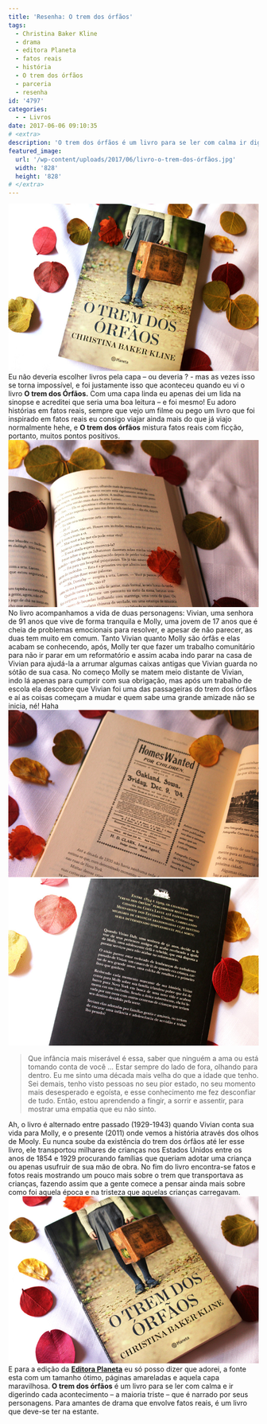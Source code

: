 ```yaml
---
title: 'Resenha: O trem dos órfãos'
tags:
  - Christina Baker Kline
  - drama
  - editora Planeta
  - fatos reais
  - história
  - O trem dos órfãos
  - parceria
  - resenha
id: '4797'
categories:
  - - Livros
date: 2017-06-06 09:10:35
# <extra>
description: 'O trem dos órfãos é um livro para se ler com calma ir digerindo cada acontecimento que é narrado. Para amantes de drama que envolve fatos reais'
featured_image: 
  url: '/wp-content/uploads/2017/06/livro-o-trem-dos-órfãos.jpg'
  width: '828'
  height: '828'
# </extra>
---
```


![resenha - o trem dos órfãos ](/wp-content/uploads/2017/06/livro-o-trem-dos-órfãos.jpg) Eu não deveria escolher livros pela capa – ou deveria ? - mas as vezes isso se torna impossível, e foi justamente isso que aconteceu quando eu vi o livro **O trem dos Órfãos.** Com uma capa linda eu apenas dei um lida na sinopse e acreditei que seria uma boa leitura – e foi mesmo! Eu adoro histórias em fatos reais, sempre que vejo um filme ou pego um livro que foi inspirado em fatos reais eu consigo viajar ainda mais do que já viajo normalmente hehe, e **O trem dos órfãos** mistura fatos reais com ficção, portanto, muitos pontos positivos. ![páginas do livro - o trem dos órfãos](/wp-content/uploads/2017/06/resenha-o-trem-dos-órfãos.jpg) No livro acompanhamos a vida de duas personagens: Vivian, uma senhora de 91 anos que vive de forma tranquila e Molly, uma jovem de 17 anos que é cheia de problemas emocionais para resolver, e apesar de não parecer, as duas tem muito em comum. Tanto Vivian quanto Molly são órfãs e elas acabam se conhecendo, após, Molly ter que fazer um trabalho comunitário para não ir parar em um reformatório e assim acaba indo parar na casa de Vivian para ajudá-la a arrumar algumas caixas antigas que Vivian guarda no sótão de sua casa. No começo Molly se matem meio distante de Vivian, indo lá apenas para cumprir com sua obrigação, mas após um trabalho de escola ela descobre que Vivian foi uma das passageiras do trem dos órfãos e aí as coisas começam a mudar e quem sabe uma grande amizade não se inicia, né! Haha ![página do livro - o trem dos órfãos](/wp-content/uploads/2017/06/resumo-do-livro-o-trem-dos-órfãos.jpg) ![resumo do livro - o trem dos órfãos](/wp-content/uploads/2017/06/contra-capa-do-livro-o-trem-dos-órfãos.jpg)

> Que infância mais miserável é essa, saber que ninguém a ama ou está tomando conta de você ... Estar sempre do lado de fora, olhando para dentro. Eu me sinto uma década mais velha do que a idade que tenho. Sei demais, tenho visto pessoas no seu pior estado, no seu momento mais desesperado e egoísta, e esse conhecimento me fez desconfiar de tudo. Então, estou aprendendo a fingir, a sorrir e assentir, para mostrar uma empatia que eu não sinto.

Ah, o livro é alternado entre passado (1929-1943) quando Vivian conta sua vida para Molly, e o presente (2011) onde vemos a história através dos olhos de Mooly. Eu nunca soube da existência do trem dos órfãos até ler esse livro, ele transportou milhares de crianças nos Estados Unidos entre os anos de 1854 e 1929 procurando famílias que queriam adotar uma criança ou apenas usufruir de sua mão de obra. No fim do livro encontra-se fatos e fotos reais mostrando um pouco mais sobre o trem que transportava as crianças, fazendo assim que a gente comece a pensar ainda mais sobre como foi aquela época e na tristeza que aquelas crianças carregavam. ![resenha - o trem dos órfãos](/wp-content/uploads/2017/06/capa-do-livro-o-trem-dos-órfãos.jpg) E para a edição da [**Editora Planeta**](http://www.planetadelivros.com.br/) eu só posso dizer que adorei, a fonte esta com um tamanho ótimo, páginas amareladas e aquela capa maravilhosa. **O trem dos órfãos** é um livro para se ler com calma e ir digerindo cada acontecimento – a maioria triste – que é narrado por seus personagens. Para amantes de drama que envolve fatos reais, é um livro que deve-se ter na estante.
